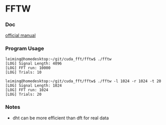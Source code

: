 # FFTW

### Doc
[official manual](http://www.fftw.org/fftw3.pdf)

### Program Usage
```
leiming@homedesktop:~/git/cuda_fft/fftw$ ./fftw 
[LOG] Signal Length: 4096
[LOG] FFT run: 10000
[LOG] Trials: 10

leiming@homedesktop:~/git/cuda_fft/fftw$ ./fftw -l 1024 -r 1024 -t 20
[LOG] Signal Length: 1024
[LOG] FFT run: 1024
[LOG] Trials: 20
```

### Notes
* dht can be more efficient than dft for real data
